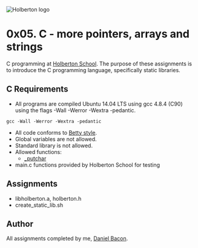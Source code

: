 <img src="https://www.holbertonschool.com/assets/holberton-logo-1cc451260ca3cd297def53f2250a9794810667c7ca7b5fa5879a569a457bf16f.png" alt="Holberton logo">

0x05. C - more pointers, arrays and strings
===========================================
C programming at [Holberton School](https://www.holbertonschool.com). The purpose of these assignments is to introduce the C programming language, specifically static libraries. 

C Requirements
--------------
* All programs are compiled Ubuntu 14.04 LTS using gcc 4.8.4 (C90) using the flags -Wall -Werror -Wextra -pedantic.
```
gcc -Wall -Werror -Wextra -pedantic
```

* All code conforms to [Betty style](https://github.com/holbertonschool/Betty).
* Global variables are not allowed.
* Standard library is not allowed.
* Allowed functions:
  * [_putchar](https://github.com/holbertonschool/_putchar.c/blob/master/_putchar.c)
* main.c functions provided by Holberton School for testing

Assignments
-----------
* libholberton.a, holberton.h
* create_static_lib.sh

Author
------
All assignments completed by me, [Daniel Bacon](https://github.com/dfbacon).
